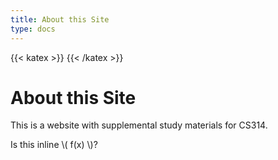 ```yaml
---
title: About this Site
type: docs
---
```

<!-- Include this in file if using LaTeX -->
{{< katex >}}
{{< /katex >}}

# About this Site

This is a website with supplemental study materials for CS314.


Is this inline \\( f(x) \\)?
